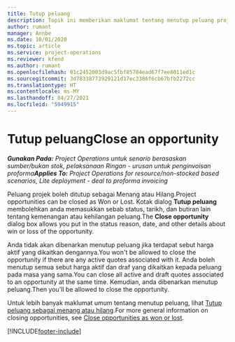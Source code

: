 ```yaml
---
title: Tutup peluang
description: Topik ini memberikan maklumat tentang menutup peluang projek.
author: rumant
manager: Annbe
ms.date: 10/01/2020
ms.topic: article
ms.service: project-operations
ms.reviewer: kfend
ms.author: rumant
ms.openlocfilehash: 01c2452003d9ac5fbf85704ead67f7ee8011ed1c
ms.sourcegitcommit: 3d78338773929121d17ec3386f6cb67bfb2272cc
ms.translationtype: HT
ms.contentlocale: ms-MY
ms.lasthandoff: 04/27/2021
ms.locfileid: "5949915"
---
```

# <a name="close-an-opportunity"></a><span data-ttu-id="84105-103">Tutup peluang</span><span class="sxs-lookup"><span data-stu-id="84105-103">Close an opportunity</span></span>

<span data-ttu-id="84105-104">_**Gunakan Pada:** Project Operations untuk senario berasaskan sumber/bukan stok, pelaksanaan Ringan - urusan untuk penginvoisan proforma_</span><span class="sxs-lookup"><span data-stu-id="84105-104">_**Applies To:** Project Operations for resource/non-stocked based scenarios, Lite deployment - deal to proforma invoicing_</span></span>

<span data-ttu-id="84105-105">Peluang projek boleh ditutup sebagai Menang atau Hilang.</span><span class="sxs-lookup"><span data-stu-id="84105-105">Project opportunities can be closed as Won or Lost.</span></span> <span data-ttu-id="84105-106">Kotak dialog **Tutup peluang** membolehkan anda memasukkan sebab status, tarikh, dan butiran lain tentang kemenangan atau kehilangan peluang.</span><span class="sxs-lookup"><span data-stu-id="84105-106">The **Close opportunity** dialog box allows you put in the status reason, date, and other details about win or loss of the opportunity.</span></span>

<span data-ttu-id="84105-107">Anda tidak akan dibenarkan menutup peluang jika terdapat sebut harga aktif yang dikaitkan dengannya.</span><span class="sxs-lookup"><span data-stu-id="84105-107">You won't be allowed to close the opportunity if there are any active quotes associated with it.</span></span> <span data-ttu-id="84105-108">Anda boleh menutup semua sebut harga aktif dan draf yang dikaitkan kepada peluang pada masa yang sama.</span><span class="sxs-lookup"><span data-stu-id="84105-108">You can close all active and draft quotes associated to an opportunity at the same time.</span></span> <span data-ttu-id="84105-109">Kemudian, anda dibenarkan menutup peluang.</span><span class="sxs-lookup"><span data-stu-id="84105-109">Then you'll be allowed to close the opportunity.</span></span>

<span data-ttu-id="84105-110">Untuk lebih banyak maklumat umum tentang menutup peluang, lihat [Tutup peluang sebagai menang atau hilang](/dynamics365/sales-enterprise/close-opportunity-won-lost-sales).</span><span class="sxs-lookup"><span data-stu-id="84105-110">For more general information on closing opportunities, see [Close opportunities as won or lost](/dynamics365/sales-enterprise/close-opportunity-won-lost-sales).</span></span>


[!INCLUDE[footer-include](../includes/footer-banner.md)]